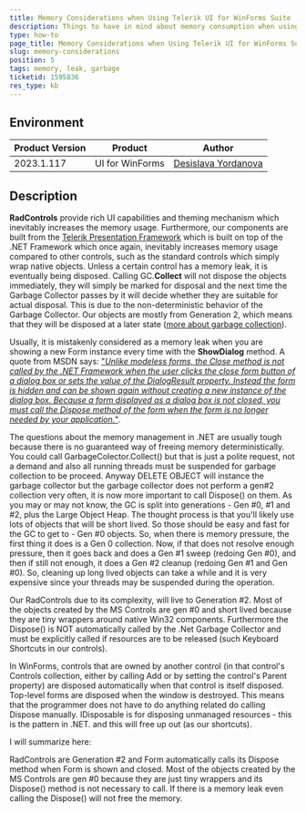 ```yaml
---
title: Memory Considerations when Using Telerik UI for WinForms Suite
description: Things to have in mind about memory consumption when using Telerik UI for WinForms. 
type: how-to
page_title: Memory Considerations when Using Telerik UI for WinForms Suite
slug: memory-considerations
position: 5
tags: memory, leak, garbage
ticketid: 1595836
res_type: kb
---
```



## Environment
|Product Version|Product|Author|
|----|----|----|
|2023.1.117|UI for WinForms|[Desislava Yordanova](https://www.telerik.com/blogs/author/desislava-yordanova)|

## Description

**RadControls** provide rich UI capabilities and theming mechanism which inevitably increases the memory usage. Furthermore, our components are built from the [Telerik Presentation Framework](http://www.telerik.com/help/winforms/tpf-overview.html) which is built on top of the .NET Framework which once again, inevitably increases memory usage compared to other controls, such as the standard controls which simply wrap native objects.  Unless a certain control has a memory leak, it is eventually being disposed. Calling GC.**Collect** will not dispose the objects immediately, they will simply be marked for disposal and the next time the Garbage Collector passes by it will decide whether they are suitable for actual disposal. This is due to the non-deterministic behavior of the Garbage Collector. Our objects are mostly from Generation 2, which means that they will be disposed at a later state ([more about garbage collection](https://learn.microsoft.com/en-us/dotnet/standard/garbage-collection/fundamentals)). 

Usually, it is mistakenly considered as a memory leak when you are showing a new Form instance every time with the **ShowDialog** method. A quote from MSDN says: ["*Unlike modeless forms, the Close method is not called by the .NET Framework when the user clicks the close form button of a dialog box or sets the value of the DialogResult property. Instead the form is hidden and can be shown again without creating a new instance of the dialog box. Because a form displayed as a dialog box is not closed, you must call the Dispose method of the form when the form is no longer needed by your application.*"](http://social.msdn.microsoft.com/Forums/windows/en-US/1004be6c-c559-4e57-a6fd-c189f01e3cd3/showdialog-dispose-memory-leak).

The questions about the memory management in .NET are usually tough because there is no guaranteed way of freeing memory deterministically. You could call GarbageColector.Collect() but that is just a polite request, not a demand and also all running threads must be suspended for garbage collection to be proceed. 
Anyway DELETE OBJECT will instance the garbage collector but the garbage collector does not perform a gen#2 collection very often, it is now more important to call Dispose() on them.
As you may or may not know, the GC is split into generations - Gen #0, #1 and #2, plus the Large Object Heap.
The thought process is that you'll likely use lots of objects that will be short lived. So those should be easy and fast for the GC to get to - Gen #0 objects. So, when there is memory pressure, the first thing it does is a Gen 0 collection. Now, if that does not resolve enough pressure, then it goes back and does a Gen #1 sweep (redoing Gen #0), and then if still not enough, it does a Gen #2 cleanup (redoing Gen #1 and Gen #0). So, cleaning up long lived objects can take a while and it is very expensive since your threads may be suspended during the operation.

Our RadControls due to its complexity, will live to Generation #2. Most of the objects created by the MS Controls are gen #0 and short lived because they are tiny wrappers around native Win32 components.
Furthermore the Dispose() is NOT automatically called by the .Net Garbage Collector and must be explicitly called if resources are to be released (such Keyboard Shortcuts in our controls).  

In WinForms, controls that are owned by another control (in that control's Controls collection, either by calling Add or by setting the control's Parent property) are disposed automatically when that control is itself disposed. Top-level forms are disposed when the window is destroyed. This means that the programmer does not have to do anything related do calling Dispose manually. IDisposable is for disposing unmanaged resources - this is the pattern in .NET. and this will free up out (as our shortcuts). 

I will summarize here:

RadControls are Generation #2 and Form automatically calls its Dispose method when Form is shown and closed. Most of the objects created by the MS Controls  are gen #0 because they are just tiny wrappers and its Dispose() method is not necessary to call. If there is a memory leak even calling the Dispose() will not free the memory.






 
